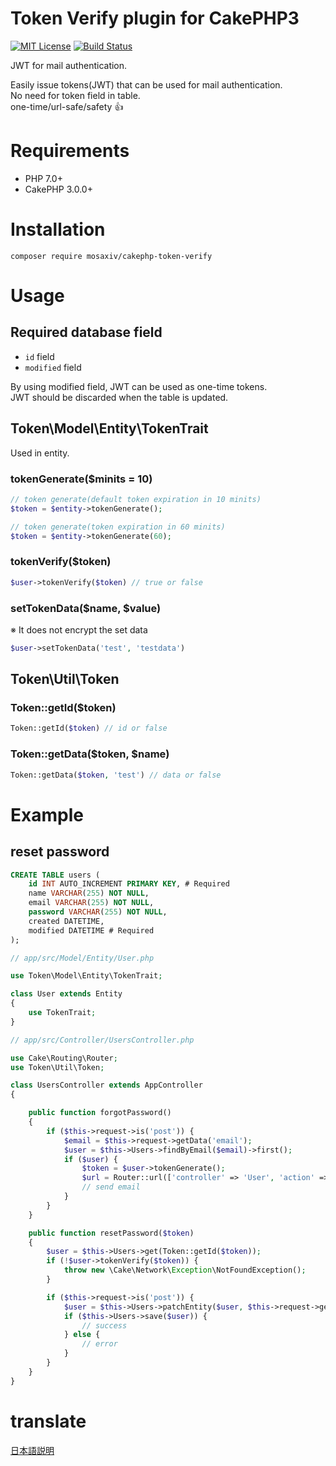# Token Verify plugin for CakePHP3

[![MIT License](http://img.shields.io/badge/license-MIT-blue.svg?style=flat)](LICENSE)
[![Build Status](https://travis-ci.org/mosaxiv/cakephp-token-verify.svg?branch=master)](https://travis-ci.org/mosaxiv/cakephp-token-verify)

JWT for mail authentication.  

Easily issue tokens(JWT) that can be used for mail authentication.  
No need for token field in table.  
one-time/url-safe/safety :+1:

# Requirements

- PHP 7.0+
- CakePHP 3.0.0+

# Installation

```
composer require mosaxiv/cakephp-token-verify
```

# Usage

## Required database field

* `id` field
* `modified` field

By using modified field, JWT can be used as one-time tokens.  
JWT should be discarded when the table is updated.

## Token\Model\Entity\TokenTrait

Used in entity.

### tokenGenerate($minits = 10)

```php
// token generate(default token expiration in 10 minits)
$token = $entity->tokenGenerate();

// token generate(token expiration in 60 minits)
$token = $entity->tokenGenerate(60);
```

### tokenVerify($token)

```php
$user->tokenVerify($token) // true or false
```

### setTokenData($name, $value)

※ It does not encrypt the set data

```php
$user->setTokenData('test', 'testdata')
```

## Token\Util\Token

### Token::getId($token)

```php
Token::getId($token) // id or false
```

### Token::getData($token, $name)

```php
Token::getData($token, 'test') // data or false
```

# Example

## reset password

```sql
CREATE TABLE users (
    id INT AUTO_INCREMENT PRIMARY KEY, # Required
    name VARCHAR(255) NOT NULL,
    email VARCHAR(255) NOT NULL,
    password VARCHAR(255) NOT NULL,
    created DATETIME,
    modified DATETIME # Required
);
```

```php
// app/src/Model/Entity/User.php

use Token\Model\Entity\TokenTrait;

class User extends Entity
{
    use TokenTrait;
}

```

```php
// app/src/Controller/UsersController.php

use Cake\Routing\Router;
use Token\Util\Token;

class UsersController extends AppController
{

    public function forgotPassword()
    {
        if ($this->request->is('post')) {
            $email = $this->request->getData('email');
            $user = $this->Users->findByEmail($email)->first();
            if ($user) {
                $token = $user->tokenGenerate();
                $url = Router::url(['controller' => 'User', 'action' => 'resetPassword', $token], true);
                // send email
            }
        }
    }

    public function resetPassword($token)
    {
        $user = $this->Users->get(Token::getId($token));
        if (!$user->tokenVerify($token)) {
            throw new \Cake\Network\Exception\NotFoundException();
        }

        if ($this->request->is('post')) {
            $user = $this->Users->patchEntity($user, $this->request->getData());
            if ($this->Users->save($user)) {
                // success
            } else {
                // error
            }
        }
    }
}
```

# translate

[日本語説明](https://qiita.com/mosa7/items/5aa94e824f6dcd846594)
